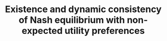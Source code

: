 ---
id_key: d010
categories:
- GT
- DT
tags:
- solution concepts
- non-expected utility
authors:
- Dekel, Eddie
- Safra, Zvi
- Segal, Uzi
title: Existence and dynamic consistency of Nash equilibrium with non-expected utility
  preferences
journal: Journal of Economic Theory
vol: 55
num: 2
pages: 229-246
year: 1991
pub: Elsevier
pdf: existence-dynamic-consistency-of-ne.pdf
permalink: "/papers/d010.txt"
layout: bib
---